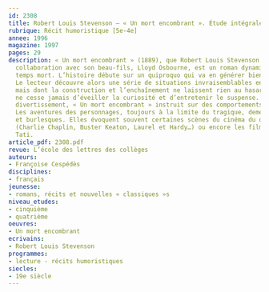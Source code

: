 ```yaml
---
id: 2308
title: Robert Louis Stevenson – « Un mort encombrant ». Étude intégrale  
rubrique: Récit humoristique [5e-4e]
annee: 1996
magazine: 1997
pages: 29
description: « Un mort encombrant » (1889), que Robert Louis Stevenson a écrit en
  collaboration avec son beau-fils, Lloyd Osbourne, est un roman dynamique et sans
  temps mort. L’histoire débute sur un quiproquo qui va en générer bien d’autres.
  Le lecteur découvre alors une série de situations invraisemblables en apparence,
  mais dont la construction et l’enchaînement ne laissent rien au hasard – le roman
  ne cesse jamais d’éveiller la curiosité et d’entretenir le suspense. Au-delà du
  divertissement, « Un mort encombrant » instruit sur des comportements et des coutumes.
  Les aventures des personnages, toujours à la limite du tragique, demeurent comiques
  et burlesques. Elles évoquent souvent certaines scènes du cinéma du début du siècle
  (Charlie Chaplin, Buster Keaton, Laurel et Hardy…) ou encore les films de Jacques
  Tati.
article_pdf: 2308.pdf
revue: L’école des lettres des collèges
auteurs:
- Françoise Cespédès
disciplines:
- français
jeunesse:
- romans, récits et nouvelles « classiques »s
niveau_etudes:
- cinquième
- quatrième
oeuvres:
- Un mort encombrant
ecrivains:
- Robert Louis Stevenson
programmes:
- lecture - récits humoristiques
siecles:
- 19e siècle
---
```

